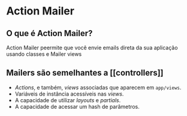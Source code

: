 # Action Mailer

## O que é Action Mailer?

Action Mailer peermite que você envie emails direta da sua aplicação usando classes e Mailer views

## Mailers são semelhantes a [[controllers]]

-   _Actions_, e também, _views_ associadas que aparecem em `app/views`.
-   Variáveis de instância acessíveis nas _views_.
-   A capacidade de utilizar _layouts_ e _partials_.
-   A capacidade de acessar um hash de parâmetros.
